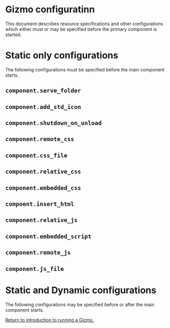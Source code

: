 
# Gizmo configuratinn

This document describes resource specifications and other configurations
which either must or may be specified before the primary component
is started.

# Static only configurations

The following configurations must be specified before the main component starts.

## `component.serve_folder`

## `component.add_std_icon`

## `component.shutdown_on_unload`

## `component.remote_css`

## `component.css_file`

## `component.relative_css`

## `component.embedded_css`

## `compoent.insert_html`

## `component.relative_js`

## `component.embedded_script`

## `component.remote_js`

## `component.js_file`

# Static and Dynamic configurations

The following configurations may be specified before or after the main component starts.



<a href="./README.md">
Return to introduction to running a Gizmo.
</a>
